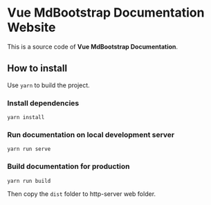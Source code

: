 # Vue MdBootstrap Documentation Website

This is a source code of **Vue MdBootstrap Documentation**.


## How to install

Use `yarn` to build the project.

### Install dependencies

```shell script
yarn install
```

### Run documentation on local development server

```shell script
yarn run serve
```

### Build documentation for production

```shell script
yarn run build
```

Then copy the `dist` folder to http-server web folder.
